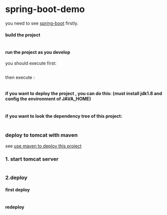 # spring-boot-demo

you need to see [spring-boot](https://github.com/spring-projects/spring-boot) firstly.

#### build the project
```bash mvn clean install -DskipTests
```

#### run the project as you develop
you should execute first:
```bash cd biz-demo
```
then execute :
```bash mvn spring-boot:run
```

#### if you want to deploy the project , you can do this: (must install jdk1.8 and config the environment of **JAVA_HOME**)
```bash java -jar biz-demo/target/biz-demo-1.0-SNAPSHOT.war
```

#### if you want to look the dependency tree of this project:
```bash mvn dependency:tree
```

### deploy to tomcat with maven
see [use maven to deploy this project](http://blog.csdn.net/xiejx618/article/details/15022233)

### 1. start tomcat server
```bash %TOMCAT_HOME%\bin\start.bat
```

### 2.deploy
#### first deploy
```bash mvn tomcat7:deploy
```
#### redeploy
```bash mvn tomcat7:redeploy
```
